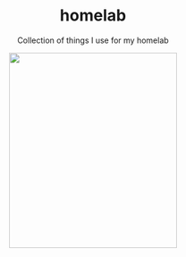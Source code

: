 <div align="center">

# homelab
Collection of things I use for my homelab

<img src="https://github.com/vladdoster/homelab/blob/master/IMG_20191201_201737.jpg" data-canonical-src="https://github.com/vladdoster/homelab/blob/master/IMG_20191201_201737.jpg" width="300" height="350" />

</div>
